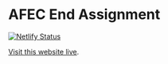 # AFEC End Assignment
[![Netlify Status](https://api.netlify.com/api/v1/badges/116588ee-e0ac-4acf-a64f-40f7c694b62d/deploy-status)](https://app.netlify.com/sites/sharp-golick-8a42c7/deploys)

[Visit this website live](https://eleventy.space/).
